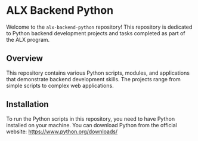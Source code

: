 # ALX Backend Python

Welcome to the `alx-backend-python` repository! This repository is dedicated to Python backend development projects and tasks completed as part of the ALX program.

## Overview

This repository contains various Python scripts, modules, and applications that demonstrate backend development skills. The projects range from simple scripts to complex web applications.

## Installation

To run the Python scripts in this repository, you need to have Python installed on your machine. You can download Python from the official website: https://www.python.org/downloads/
